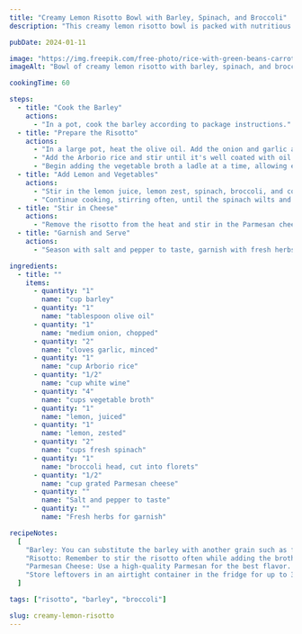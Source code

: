 ```yaml
---
title: "Creamy Lemon Risotto Bowl with Barley, Spinach, and Broccoli"
description: "This creamy lemon risotto bowl is packed with nutritious fiber-rich barley, vibrant spinach, and crunchy broccoli — an indulgently nutritious meal with a refreshing citrus twist."

pubDate: 2024-01-11

image: "https://img.freepik.com/free-photo/rice-with-green-beans-carrot-plate-near-sauce-bowl_23-2148014757.jpg?t=st=1727547866~exp=1727551466~hmac=12c1a1b24a470953bd7bdfbf85d34f1f05cfebba251756520bcff79a97a5aea8&w=740"
imageAlt: "Bowl of creamy lemon risotto with barley, spinach, and broccoli"

cookingTime: 60

steps:
  - title: "Cook the Barley"
    actions:
      - "In a pot, cook the barley according to package instructions."
  - title: "Prepare the Risotto"
    actions:
      - "In a large pot, heat the olive oil. Add the onion and garlic and sauté until soft."
      - "Add the Arborio rice and stir until it's well coated with oil. Add the wine and stir constantly until most of it has been absorbed."
      - "Begin adding the vegetable broth a ladle at a time, allowing each addition to be mostly absorbed before adding the next. Continue until the rice is creamy and al dente."
  - title: "Add Lemon and Vegetables"
    actions:
      - "Stir in the lemon juice, lemon zest, spinach, broccoli, and cooked barley."
      - "Continue cooking, stirring often, until the spinach wilts and the broccoli is tender."
  - title: "Stir in Cheese"
    actions:
      - "Remove the risotto from the heat and stir in the Parmesan cheese."
  - title: "Garnish and Serve"
    actions:
      - "Season with salt and pepper to taste, garnish with fresh herbs, and serve."

ingredients:
  - title: ""
    items:
      - quantity: "1"
        name: "cup barley"
      - quantity: "1"
        name: "tablespoon olive oil"
      - quantity: "1"
        name: "medium onion, chopped"
      - quantity: "2"
        name: "cloves garlic, minced"
      - quantity: "1"
        name: "cup Arborio rice"
      - quantity: "1/2"
        name: "cup white wine"
      - quantity: "4"
        name: "cups vegetable broth"
      - quantity: "1"
        name: "lemon, juiced"
      - quantity: "1"
        name: "lemon, zested"
      - quantity: "2"
        name: "cups fresh spinach"
      - quantity: "1"
        name: "broccoli head, cut into florets"
      - quantity: "1/2"
        name: "cup grated Parmesan cheese"
      - quantity: ""
        name: "Salt and pepper to taste"
      - quantity: ""
        name: "Fresh herbs for garnish"

recipeNotes:
  [
    "Barley: You can substitute the barley with another grain such as farro or quinoa if you prefer.",
    "Risotto: Remember to stir the risotto often while adding the broth. This releases the rice's starches and gives the risotto its characteristic creaminess.",
    "Parmesan Cheese: Use a high-quality Parmesan for the best flavor. You can also substitute with another similar cheese such as pecorino or Grana Padano.",
    "Store leftovers in an airtight container in the fridge for up to 3 days. Reheat before serving.",
  ]

tags: ["risotto", "barley", "broccoli"]

slug: creamy-lemon-risotto
---
```

